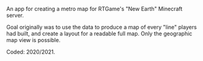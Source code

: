 An app for creating a metro map for RTGame's "New Earth" Minecraft server.

Goal originally was to use the data to produce a map of every "line" players had built, and create a layout for a readable full map. Only the geographic map view is possible.

Coded: 2020/2021.